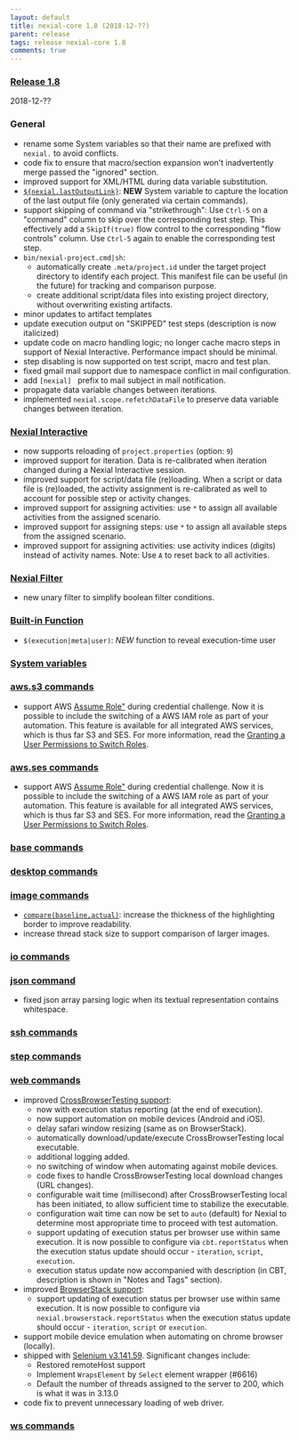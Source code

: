 ```yaml
---
layout: default
title: nexial-core 1.8 (2018-12-??)
parent: release
tags: release nexial-core 1.8
comments: true
---
```


### <a href="https://github.com/nexiality/nexial-core/releases/tag/nexial-core-1.8" class="external-link" target="_nexial_link">Release 1.8</a>
2018-12-??


### General
- rename some System variables so that their name are prefixed with `nexial.` to avoid conflicts.
- code fix to ensure that macro/section expansion won't inadvertently merge passed the "ignored" section.
- improved support for XML/HTML during data variable substitution.
- [`${nexial.lastOutputLink}`](../systemvars/index#nexial.lastOutputLink): **NEW** System variable to capture the 
  location of the last output file (only generated via certain commands).
- support skipping of command via "strikethrough": Use `Ctrl-5` on a "command" column to skip over the corresponding
  test step. This effectively add a `SkipIf(true)` flow control to the corresponding "flow controls" column. 
  Use `Ctrl-5` again to enable the corresponding test step.
- `bin/nexial-project.cmd|sh`: 
  - automatically create `.meta/project.id` under the target project directory to identify each project. This manifest 
    file can be useful (in the future) for tracking and comparison purpose.
  - create additional script/data files into existing project directory, without overwriting existing artifacts.
- minor updates to artifact templates
- update execution output on "SKIPPED" test steps (description is now italicized)
- update code on macro handling logic; no longer cache macro steps in support of Nexial Interactive. Performance impact should be minimal.
- step disabling is now supported on test script, macro and test plan.
- fixed gmail mail support due to namespace conflict in mail configuration.
- add `[nexial] ` prefix to mail subject in mail notification.
- propagate data variable changes between iterations.
- implemented `nexial.scope.refetchDataFile` to preserve data variable changes between iteration.


### [Nexial Interactive](../interactive)
- now supports reloading of `project.properties` (option: `9`)
- improved support for iteration. Data is re-calibrated when iteration changed during a Nexial Interactive session.
- improved support for script/data file (re)loading. When a script or data file is (re)loaded, the activity assignment 
  is re-calibrated as well to account for possible step or activity changes.
- improved support for assigning activities: use `*` to assign all available activities from the assigned scenario.
- improved support for assigning steps: use `*` to assign all available steps from the assigned scenario.
- improved support for assigning activities: use activity indices (digits) instead of activity names. Note: Use `A` to 
  reset back to all activities.


### [Nexial Filter](../flowcontrols/filter)
- new unary filter to simplify boolean filter conditions.


### [Built-in Function](../functions)
- `$(execution|meta|user)`: *NEW* function to reveal execution-time user


### [System variables](../systemvars)


### [aws.s3 commands](../commands/aws.ses)
- support AWS <a href="https://docs.aws.amazon.com/IAM/latest/UserGuide/id_roles_use_switch-role-api.html" class="external-link" target="_nexial_link">Assume Role"</a> 
  during credential challenge. Now it is possible to include the switching of a AWS IAM role as part of your automation. 
  This feature is available for all integrated AWS services, which is thus far S3 and SES. For more information, read 
  the <a href="https://docs.aws.amazon.com/IAM/latest/UserGuide/id_roles_use_permissions-to-switch.html" class="external-link" target="_nexial_link">Granting a User Permissions to Switch Roles</a>.


### [aws.ses commands](../commands/aws.ses)
- support AWS <a href="https://docs.aws.amazon.com/IAM/latest/UserGuide/id_roles_use_switch-role-api.html" class="external-link" target="_nexial_link">Assume Role"</a> 
  during credential challenge. Now it is possible to include the switching of a AWS IAM role as part of your automation. 
  This feature is available for all integrated AWS services, which is thus far S3 and SES. For more information, read 
  the <a href="https://docs.aws.amazon.com/IAM/latest/UserGuide/id_roles_use_permissions-to-switch.html" class="external-link" target="_nexial_link">Granting a User Permissions to Switch Roles</a>.


### [base commands](../commands/base)


### [desktop commands](../commands/desktop)


### [image commands](../commands/image)
- [`compare(baseline,actual)`](../commands/image/compare(baseline,actual)): increase the thickness of the highlighting 
  border to improve readability.
- increase thread stack size to support comparison of larger images.


### [io commands](../commands/io)


### [json command](../commands/json)
- fixed json array parsing logic when its textual representation contains whitespace.

### [ssh commands](../commands/ssh)


### [step commands](../commands/step)


### [web commands](../commands/web)
- improved [CrossBrowserTesting support](../tipsandtricks/CrossBrowserTestingIntegration):
  - now with execution status reporting (at the end of execution).
  - now support automation on mobile devices (Android and iOS).
  - delay safari window resizing (same as on BrowserStack).
  - automatically download/update/execute CrossBrowserTesting local executable.
  - additional logging added.
  - no switching of window when automating against mobile devices.
  - code fixes to handle CrossBrowserTesting local download changes (URL changes).
  - configurable wait time (millisecond) after CrossBrowserTesting local has been initiated, to allow sufficient time
    to stabilize the executable.
  - configuration wait time can now be set to `auto` (default) for Nexial to determine most appropriate time to proceed 
    with test automation.
  - support updating of execution status per browser use within same execution. It is now possible to configure via 
    `cbt.reportStatus` when the execution status update should occur - `iteration`, `script`, `execution`.
  - execution status update now accompanied with description (in CBT, description is shown in "Notes and Tags" section).
- improved [BrowserStack support](../tipsandtricks/BrowserStackIntegration):
  - support updating of execution status per browser use within same execution. It is now possible to configure via 
    `nexial.browserstack.reportStatus` when the execution status update should occur - `iteration`, `script` or `execution`.
- support mobile device emulation when automating on chrome browser (locally).
- shipped with <a href="https://raw.githubusercontent.com/SeleniumHQ/selenium/master/java/CHANGELOG" class="external-link" target="_nexial_link">Selenium v3.141.59</a>.
  Significant changes include:
  - Restored remoteHost support
  - Implement `WrapsElement` by `Select` element wrapper (#6616)
  - Default the number of threads assigned to the server to 200, which is what it was in 3.13.0
- code fix to prevent unnecessary loading of web driver.


### [ws commands](../commands/ws)

